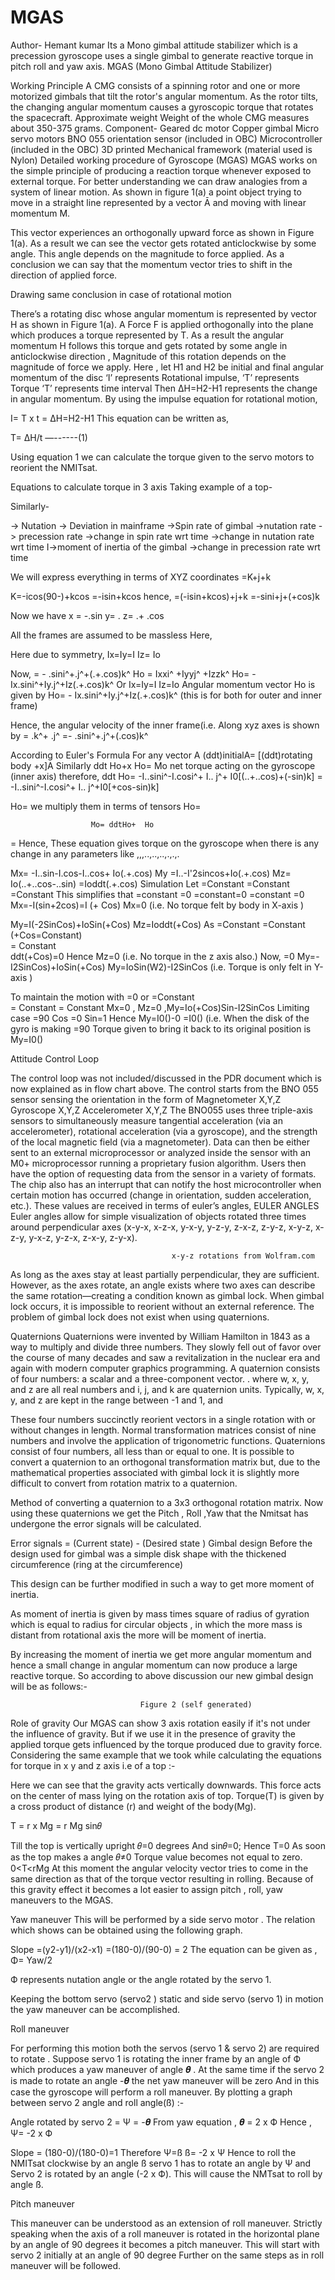 # MGAS
Author- Hemant kumar
Its a Mono gimbal attitude stabilizer which is a precession gyroscope uses a single gimbal to generate reactive torque in pitch roll and yaw axis.
MGAS
(Mono Gimbal Attitude Stabilizer) 

Working Principle
 A CMG consists of a spinning rotor and one or more motorized gimbals that tilt the rotor's angular momentum. As the rotor tilts, the changing angular momentum causes a gyroscopic torque that rotates the spacecraft.
Approximate weight
Weight of the whole CMG measures about 350-375 grams.
Component-
Geared dc motor
Copper gimbal
Micro servo motors
BNO 055 orientation sensor (included in OBC)
Microcontroller (included in the OBC)
3D printed Mechanical framework (material used is Nylon)
Detailed working procedure of Gyroscope (MGAS)
MGAS works on the simple principle of producing a reaction torque whenever exposed to external torque.
For better understanding we can draw analogies from a system of linear motion.
As shown in figure 1(a) a point object trying to move in a straight line represented by a vector  Ā and moving with linear momentum M.
  

This vector experiences an orthogonally upward force as shown in Figure 1(a). As a result we can see the vector gets rotated anticlockwise by some angle.
This angle depends on the magnitude to force applied.
As a conclusion we can say that the momentum vector tries to shift in the direction of applied force.











Drawing same conclusion in case of rotational motion 

There’s a rotating disc whose angular momentum is represented by vector H as shown in Figure 1(a).
A Force F is applied orthogonally into the plane which produces a torque represented by T.
As a result the angular momentum H follows this torque and gets rotated by some angle in anticlockwise direction , Magnitude of this rotation depends on the magnitude of force we apply.
Here , let H1 and H2 be initial and final angular momentum of the disc
‘I’ represents Rotational impulse,
‘T’ represents Torque
‘T’ represents time interval
Then ΔH=H2-H1 represents the change in angular momentum.
By using the impulse equation for rotational motion,
  
I= T x t = ΔH=H2-H1
This equation can be written as,

T= ΔH/t            —------(1)

Using equation 1 we can calculate the torque given to the servo motors to reorient the NMITsat.



Equations to calculate torque in 3 axis 
Taking example of a top-

Similarly-

-> Nutation      -> Deviation in mainframe
->Spin rate of gimbal  ->nutation rate
-> precession rate    ->change in spin rate wrt time
->change in nutation rate wrt time   I->moment of inertia of the gimbal
->change in precession rate wrt time



We will express everything in terms of XYZ coordinates
=K+j+k

K=-icos(90-)+kcos
     =-isin+kcos
hence,
=(-isin+kcos)+j+k
      =-sini+j+(+cos)k

Now we have
x = -.sin                  y= .
z= .+ .cos

All the frames are assumed to be massless
Here,

Here due to symmetry,
Ix=Iy=I
Iz= Io

Now,
 = - .sini^+.j^+(.+.cos)k^
 Ho = Ixxi^ +Iyyj^ +Izzk^
 Ho=  - Ix.sini^+Iy.j^+Iz(.+.cos)k^
 Or Ix=Iy=I
     Iz=Io
Angular momentum vector Ho  is given by
 Ho=   - Ix.sini^+Iy.j^+Iz(.+.cos)k^    (this is for both for outer and inner frame)

Hence, the angular velocity of the inner frame(i.e. Along xyz axes is shown by
   = .k^+ .j^
       =- .sini^+.j^+(.cos)k^

According to Euler's Formula
For any vector A
(ddt)initialA= [(ddt)rotating body +x]A
Similarly
ddt Ho+x  Ho= Mo   net torque acting on the gyroscope (inner axis)
therefore, 
ddt Ho= -I..sini^-I.cosi^+ I.. j^+ I0[(..+..cos)+(-sin)k] 
          = -I..sini^-I.cosi^+ I.. j^+I0[+cos-sin)k] 

 Ho= we multiply them in terms of tensors
 Ho=                 
                                                             

                      Mo= ddtHo+  Ho 

 


=
Hence, These equation gives torque on the gyroscope when there is any change in any parameters like ,,,..,..,..,.,.,.

 Mx= -I..sin-I.cos-I..cos+ Io(.+.cos)
 My =I..-I'2sincos+Io(.+.cos)
 Mz= Io(..+..cos-..sin)
       =Ioddt(.+.cos)
Simulation 
Let 
=Constant 
=Constant 
=Constant 
This simplifies that  =constant =0
                               =constant=0
                               =constant =0
Mx=-I(sin+2cos)=I  (+ Cos)
Mx=0        (i.e. No torque felt by body in X-axis )

My=I(-2SinCos)+IoSin(+Cos)
Mz=Ioddt(+Cos)
   As =Constant 
        =Constant                                      (+Cos=Constant)                                                   
         = Constant         
 ddt(+Cos)=0
Hence Mz=0 (i.e. No torque in the z axis also.)
Now,
=0
My=-I2SinCos)+IoSin(+Cos)
My=IoSin(W2)-I2SinCos
(i.e. Torque is only felt in Y-axis )
 
To maintain the motion with 
=0      or      =Constant  
= Constant 
= Constant
Mx=0    ,  Mz=0   ,My=Io(+Cos)Sin-I2SinCos
Limiting case =90 Cos =0  Sin=1
Hence My=I0()-0
               =I0()
(i.e. When the disk of the gyro is making =90
      Torque given to bring it back to its original position is 
         My=I0()


 

Attitude Control Loop







The control loop was not included/discussed in the PDR document which is now explained as in flow chart above.
The control starts from the BNO 055 sensor sensing the orientation in the form of 
Magnetometer X,Y,Z
Gyroscope X,Y,Z
Accelerometer X,Y,Z
The BNO055 uses three triple-axis sensors to simultaneously measure tangential acceleration (via an accelerometer), rotational acceleration (via a gyroscope), and the strength of the local magnetic field (via a magnetometer). Data can then be either sent to an external microprocessor or analyzed inside the sensor with an M0+ microprocessor running a proprietary fusion algorithm. Users then have the option of requesting data from the sensor in a variety of formats.
The chip also has an interrupt that can notify the host microcontroller when certain motion has occurred (change in orientation, sudden acceleration, etc.).
These values are received in terms of euler’s angles, 
EULER ANGLES
Euler angles allow for simple visualization of objects rotated three times around perpendicular axes (x-y-x, x-z-x, y-x-y, y-z-y, z-x-z, z-y-z, x-y-z, x-z-y, y-x-z, y-z-x, z-x-y, z-y-x).

                                        x-y-z rotations from Wolfram.com

As long as the axes stay at least partially perpendicular, they are sufficient. However, as the axes rotate, an angle exists where two axes can describe the same rotation—creating a condition known as gimbal lock. When gimbal lock occurs, it is impossible to reorient without an external reference.
The problem of gimbal lock does not exist when using quaternions.

Quaternions
Quaternions were invented by William Hamilton in 1843 as a way to multiply and divide three numbers. They slowly fell out of favor over the course of many decades and saw a revitalization in the nuclear era and again with modern computer graphics programming. A quaternion consists of four numbers: a scalar and a three-component vector.
  .
where w, x, y, and z are all real numbers and i, j, and k are quaternion units.
Typically, w, x, y, and z are kept in the range between -1 and 1, and 


These four numbers succinctly reorient vectors in a single rotation with or without changes in length.
Normal transformation matrices consist of nine numbers and involve the application of trigonometric functions. Quaternions consist of four numbers, all less than or equal to one. It is possible to convert a quaternion to an orthogonal transformation matrix but, due to the mathematical properties associated with gimbal lock  it is slightly more difficult to convert from rotation matrix to a quaternion.
 

Method of converting a quaternion to a 3x3 orthogonal rotation matrix.
Now using these quaternions we get the Pitch , Roll ,Yaw that the Nmitsat has undergone  the error signals will be calculated.

Error signals  = (Current state) - (Desired state ) 
Gimbal design
Before the design used for gimbal was a simple disk shape with the thickened circumference (ring at the circumference)

     


This design can be further modified in such a way to get more moment of inertia.

As moment of inertia is given by mass times square of radius of gyration which is equal to radius for circular objects , in which the more mass is distant from rotational axis the more will be moment of inertia.

By increasing the moment of inertia we get more angular momentum and hence a small change in angular momentum can now produce a large reactive torque.
So according to above discussion our new gimbal design will be as follows:-

                                 Figure 2 (self generated)















Role of gravity 
Our MGAS can show 3 axis rotation easily if it's not under the influence of gravity. But if we use it in the presence of gravity the applied torque gets influenced by the torque produced due to gravity force.
 Considering the same example that we took while calculating the equations for torque in x y and z axis i.e of a top :- 

 
 
Here we can see that the gravity acts vertically downwards.
This force acts on the center of mass lying on the rotation axis of top. Torque(T) is given by a cross product of distance (r) and weight  of the body(Mg).

Τ = r x Mg = r Mg sin𝜃

Till the top is vertically upright  𝜃=0 degrees
And sin𝜃=0; 
Hence T=0
As soon as the top makes a angle 𝜃≠0 
Torque value becomes not equal to zero.
                0<T<rMg
At this moment the angular velocity vector tries to come in the same direction as that of the torque vector resulting in rolling.
Because of this gravity effect it becomes a lot easier to assign pitch , roll, yaw maneuvers to the MGAS.






Yaw maneuver
This will be performed by a side servo motor . 
The relation which shows can be obtained using the following graph.

Slope =(y2-y1)/(x2-x1)
   =(180-0)/(90-0)
    = 2
The equation can be given as ,
Φ= Yaw/2

Ф represents nutation angle or the angle rotated by the servo 1.

Keeping the bottom servo (servo2 ) static and side servo (servo 1) in motion the yaw maneuver can be accomplished.


Roll maneuver

For performing this motion both the servos (servo 1 & servo 2) are required to rotate .
Suppose servo 1 is rotating the inner frame by an angle of Ф which produces a yaw maneuver  of angle 𝜽 .
At the same time if the servo 2 is made to rotate an angle -𝜽 the net yaw maneuver will be zero
And in this case the gyroscope will perform a roll maneuver.
By plotting a graph between servo 2 angle and roll angle(ß) :- 

 Angle rotated by servo 2 = Ψ = -𝜽
From yaw equation ,
𝜽 = 2 x Ф
Hence ,
Ψ= -2 x Ф

Slope = (180-0)/(180-0)=1
Therefore 
                    Ψ=ß
                 ß= -2 x Ψ 
Hence to roll the NMITsat clockwise by an angle ß servo 1 has to rotate an angle by Ψ and Servo 2 is rotated by an angle (-2 x Ф).
This will cause the NMTsat to roll by angle ß.

Pitch maneuver

This maneuver can be understood  as an extension of roll maneuver.
Strictly speaking when the axis of a roll maneuver is rotated in the horizontal plane by an angle of 90 degrees it becomes a pitch maneuver.
This will start with servo 2 initially at an angle of 90 degree Further on the same steps as in roll maneuver will be followed.
